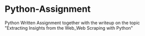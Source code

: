# Python-Assignment
Python Written Assignment together with the writeup on the topic "Extracting Insights from the Web_Web Scraping with Python"
